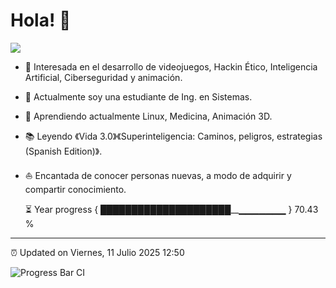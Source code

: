 # Hola! 👋

![](https://github.com/halfrost/halfrost/blob/master/icons/header_1.png)    

* 🧐   Interesada en el desarrollo de videojuegos, Hackin Ético, Inteligencia Artificial, Ciberseguridad y animación.
*  💼  Actualmente soy una estudiante de Ing. en Sistemas.
* 🌱   Aprendiendo actualmente Linux, Medicina, Animación 3D.
* 📚   Leyendo 《Vida 3.0》《Superinteligencia: Caminos, peligros, estrategias (Spanish Edition)》.
* ⛵   Encantada de conocer personas nuevas, a modo de adquirir y compartir conocimiento.

  ⏳ Year progress { █████████████████████__▁▁▁▁▁▁▁ } 70.43 %

---

⏰ Updated on Viernes, 11 Julio 2025 12:50 

![Progress Bar CI](https://github.com/liununu/liununu/workflows/Progress%20Bar%20CI/badge.svg)
